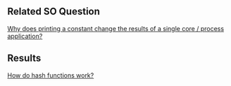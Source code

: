 Related SO Question
--------------------
[Why does printing a constant change the results of a single core / process application?](http://stackoverflow.com/q/13631776/562769)

Results
-------

[How do hash functions work?](http://martin-thoma.com/how-do-hash-functions-work/)

